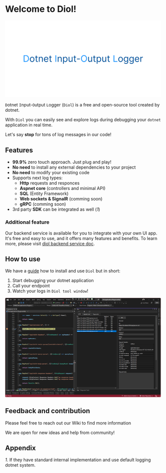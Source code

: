 # Welcome to Diol!

![diol-main-banner](/content/images/diol-main-banner.png)

`D`otnet `I`nput-`O`utput `L`ogger (`Diol`) is a free and open-source tool created by dotnet.

With `Diol` you can easily see and explore logs during debugging your `dotnet` application in real time.

Let's say **stop** for tons of log messages in our code!

## Features

* **99.9%** zero touch approach. Just plug and play!
* **No need** to install any external dependencies to your project
* **No need** to modify your existing code
* Supports next log types:
    * **Http** requests and responces
    * **Aspnet core** (controllers and minimal API)
    * **SQL** (Entity Framework) 
    * **Web sockets & SignalR** (comming soon)
    * **gRPC** (comming soon)
* 3rd party **SDK** can be integrated as well (_1_)

### Additional feature

Our backend service is available for you to integrate with your own UI app. It's free and easy to use, and it offers many features and benefits. To learn more, please visit [diol backend service doc](https://github.com/Dotnet-IO-logger/core/wiki/1.-Diol-backend-service).

## How to use

We have a [guide](https://github.com/Dotnet-IO-logger/core/wiki/1.-Getting-started-guide) how to install and use `Diol` but in short:

1. Start debugging your dotnet application
2. Call your endpoint
3. Watch your logs in `Diol tool window`!

![main](/content/screenshots/main.png)

## Feedback and contribution

Please feel free to reach out our Wiki to find more information

We are open for new ideas and help from community!

## Appendix

_1_. If they have standard internal implementation and use default logging dotnet system.